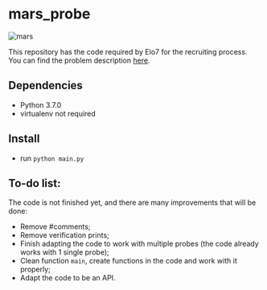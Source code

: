 
# mars_probe

![mars](https://steamuserimages-a.akamaihd.net/ugc/947347993672382364/6AC83CC7AF3E210A5E7FDAFACEAD89ADD31EABF1/)

This repository has the code required by Elo7 for the recruiting process. You can find the problem description [here](https://gist.github.com/elo7-developer/1a40c96a5d062b69f02c).

## Dependencies
* Python 3.7.0
* virtualenv not required

## Install
* run `python main.py`

## To-do list:
The code is not finished yet, and there are many improvements that will be done:
* Remove #comments;
* Remove verification prints;
* Finish adapting the code to work with multiple probes (the code already works with 1 single probe); <OK>
* Clean function `main`, create functions in the code and work with it properly; <OK>
* Adapt the code to be an API.
